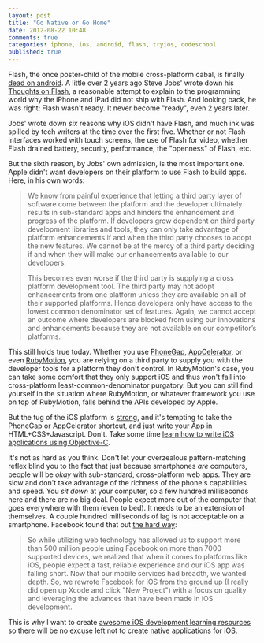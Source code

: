```yaml
---
layout: post
title: "Go Native or Go Home"
date: 2012-08-22 10:48
comments: true
categories: iphone, ios, android, flash, tryios, codeschool
published: true
---
```


Flash, the once poster-child of the mobile cross-platform cabal, is finally [dead on android][flash].  A little over 2 years ago Steve Jobs' wrote down his [Thoughts on Flash][thoughts], a reasonable attempt to explain to the programming world why the iPhone and iPad did not ship with Flash.  And looking back, he was right: Flash wasn't ready.  It never become "ready", even 2 years later.  

Jobs' wrote down *six* reasons why iOS didn't have Flash, and much ink was spilled by tech writers at the time over the first five.  Whether or not Flash interfaces worked with touch screens, the use of Flash for video, whether Flash drained battery, security, performance, the "openness" of Flash, etc.

But the sixth reason, by Jobs' own admission, is the most important one.  Apple didn't want developers on their platform to use Flash to build apps.  Here, in his own words:

> We know from painful experience that letting a third party layer of software come between the platform and the developer ultimately results in sub-standard apps and hinders the enhancement and progress of the platform. If developers grow dependent on third party development libraries and tools, they can only take advantage of platform enhancements if and when the third party chooses to adopt the new features. We cannot be at the mercy of a third party deciding if and when they will make our enhancements available to our developers.
>
> This becomes even worse if the third party is supplying a cross platform development tool. The third party may not adopt enhancements from one platform unless they are available on all of their supported platforms. Hence developers only have access to the lowest common denominator set of features. Again, we cannot accept an outcome where developers are blocked from using our innovations and enhancements because they are not available on our competitor’s platforms.

This still holds true today.  Whether you use [PhoneGap][gap], [AppCelerator][appcel], or even [RubyMotion][motion], you are relying on a third party to supply you with the developer tools for a platform they don't control.  In RubyMotion's case, you can take some comfort that they only support iOS and thus won't fall into cross-platform least-common-denominator purgatory.  But you can still find yourself in the situation where RubyMotion, or whatever framework you use on top of RubyMotion, falls behind the APIs developed by Apple.  

But the tug of the iOS platform is [strong](http://www.inquisitr.com/252304/apple-announces-30-billion-app-downloads-5-billion-paid-to-developers/), and it's tempting to take the PhoneGap or AppCelerator shortcut, and just write your App in HTML+CSS+Javascript.  Don't.  Take some time [learn how to write iOS applications using Objective-C][kick].  

It's not as hard as you think.  Don't let your overzealous pattern-matching reflex blind you to the fact that just because smartphones *are* computers, people will be *okay* with sub-standard, cross-platform web apps. They are slow and don't take advantage of the richness of the phone's capabilities and speed.  You *sit down* at your computer, so a few hundred milliseconds here and there are no big deal.  People expect more out of the computer that goes everywhere with them (even to bed).  It needs to be an extension of themselves.  A couple hundred milliseconds of lag is not acceptable on a smartphone.  Facebook found that out [the hard way][fb]:

> So while utilizing web technology has allowed us to support more than 500 million people using Facebook on more than 7000 supported devices, we realized that when it comes to platforms like iOS, people expect a fast, reliable experience and our iOS app was falling short. Now that our mobile services had breadth, we wanted depth. So, we rewrote Facebook for iOS from the ground up (I really did open up Xcode and click "New Project") with a focus on quality and leveraging the advances that have been made in iOS development.

This is why I want to create [awesome iOS development learning resources][kick] so there will be no excuse left not to create native applications for iOS.

[flash]: http://blogs.adobe.com/flashplayer/2012/06/flash-player-and-android-update.html
[thoughts]: http://www.apple.com/hotnews/thoughts-on-flash/
[appcel]: http://www.appcelerator.com/
[gap]: http://phonegap.com/
[motion]: http://www.rubymotion.com/
[fb]: https://www.facebook.com/notes/facebook-engineering/under-the-hood-rebuilding-facebook-for-ios/10151036091753920
[kick]: http://www.kickstarter.com/projects/eallam/try-ios-iphone-app-development-course